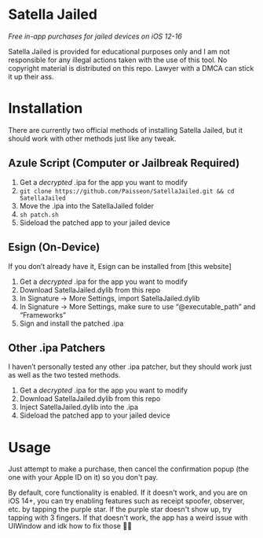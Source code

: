 # Satella Jailed
*Free in-app purchases for jailed devices on iOS 12-16*

Satella Jailed is provided for educational purposes only and I am not responsible for any illegal actions taken with the use of this tool. No copyright material is distributed on this repo. Lawyer with a DMCA can stick it up their ass.

# Installation
There are currently two official methods of installing Satella Jailed, but it should work with other methods just like any tweak.

## Azule Script (Computer or Jailbreak Required)
1. Get a *decrypted* .ipa for the app you want to modify
2. `git clone https://github.com/Paisseon/SatellaJailed.git && cd SatellaJailed`
3. Move the .ipa into the SatellaJailed folder
4. `sh patch.sh`
5. Sideload the patched app to your jailed device

## Esign (On-Device)
If you don’t already have it, Esign can be installed from [this website]

1. Get a *decrypted* .ipa for the app you want to modify
2. Download SatellaJailed.dylib from this repo
3. In Signature -> More Settings, import SatellaJailed.dylib
4. In Signature -> More Settings, make sure to use “@executable\_path” and “Frameworks”
5. Sign and install the patched .ipa

## Other .ipa Patchers
I haven’t personally tested any other .ipa patcher, but they should work just as well as the two tested methods.

1. Get a *decrypted* .ipa for the app you want to modify
2. Download SatellaJailed.dylib from this repo
3. Inject SatellaJailed.dylib into the .ipa
4. Sideload the patched app to your jailed device

# Usage
Just attempt to make a purchase, then cancel the confirmation popup (the one with your Apple ID on it) so you don't pay.

By default, core functionality is enabled. If it doesn't work, and you are on iOS 14+, you can try enabling features such as receipt spoofer, observer, etc. by tapping the purple star. If the purple star doesn't show up, try tapping with 3 fingers. If that doesn't work, the app has a weird issue with UIWindow and idk how to fix those 🤷‍♀️
